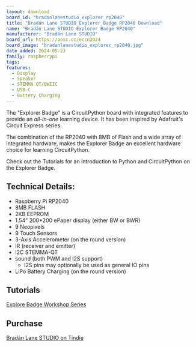 ```yaml
---
layout: download
board_id: "bradanlanestudio_explorer_rp2040"
title: "Bradán Lane STUDIO Explorer Badge RP2040 Download"
name: "Bradán Lane STUDIO Explorer Badge RP2040"
manufacturer: "Bradán Lane STUDIO"
board_url: https://aosc.cc/eccn2024
board_image: "bradanlanestudio_explorer_rp2040.jpg"
date_added: 2024-05-23
family: raspberrypi
tags:
features:
  - Display
  - Speaker
  - STEMMA QT/QWIIC
  - USB-C
  - Battery Charging 
---
```


The "Explorer Badge" is a CircuitPython board with integrated features to provide an *all-in-one* learning device.
It has been inspired by Adafruit's Circuit Express series.

The combination of the RP2040 with 8MB of Flash and a wide array of integrated hardware, makes the Explorer Badge an excellent hardware choice for learning CircuitPython.

Check out the Tutorials for an introduction to Python and CircuitPython on the Explorer Badge.

## Technical Details:

- Raspberry Pi RP2040
- 8MB FLASH
- 2KB EEPROM
- 1.54" 200*200 ePaper display (either BW or BWR)
- 9 Neopixels
- 9 Touch Sensors
- 3-Axis Accelerometer (on the round version)
- IR (receiver and emitter)
- I2C STEMMA-QT
- sound (both PWM and I2S support)
  - I2S pins may optionally be used as general IO pins
- LiPo Battery Charging (on the round version)

## Tutorials

[Explore Badge Workshop Series](https://aosc.cc/explorer/)

## Purchase

[Bradán Lane STUDIO on Tindie](https://www.tindie.com/products/bradanlane/explorer-badge/)
